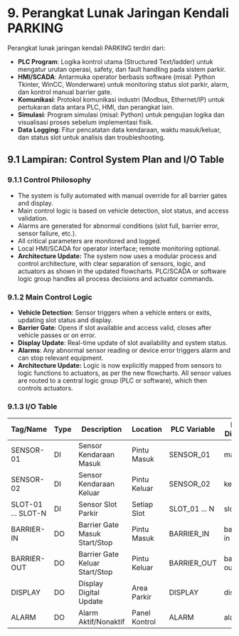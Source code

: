 # 9. Perangkat Lunak Jaringan Kendali PARKING

Perangkat lunak jaringan kendali PARKING terdiri dari:
- **PLC Program**: Logika kontrol utama (Structured Text/ladder) untuk mengatur urutan operasi, safety, dan fault handling pada sistem parkir.
- **HMI/SCADA**: Antarmuka operator berbasis software (misal: Python Tkinter, WinCC, Wonderware) untuk monitoring status slot parkir, alarm, dan kontrol manual barrier gate.
- **Komunikasi**: Protokol komunikasi industri (Modbus, Ethernet/IP) untuk pertukaran data antara PLC, HMI, dan perangkat lain.
- **Simulasi**: Program simulasi (misal: Python) untuk pengujian logika dan visualisasi proses sebelum implementasi fisik.
- **Data Logging**: Fitur pencatatan data kendaraan, waktu masuk/keluar, dan status slot untuk analisis dan troubleshooting.

## 9.1 Lampiran: Control System Plan and I/O Table

### 9.1.1 Control Philosophy
- The system is fully automated with manual override for all barrier gates and display.
- Main control logic is based on vehicle detection, slot status, and access validation.
- Alarms are generated for abnormal conditions (slot full, barrier error, sensor failure, etc.).
- All critical parameters are monitored and logged.
- Local HMI/SCADA for operator interface; remote monitoring optional.
- **Architecture Update:** The system now uses a modular process and control architecture, with clear separation of sensors, logic, and actuators as shown in the updated flowcharts. PLC/SCADA or software logic group handles all process decisions and actuator commands.

### 9.1.2 Main Control Logic
- **Vehicle Detection**: Sensor triggers when a vehicle enters or exits, updating slot status and display.
- **Barrier Gate**: Opens if slot available and access valid, closes after vehicle passes or on error.
- **Display Update**: Real-time update of slot availability and system status.
- **Alarms**: Any abnormal sensor reading or device error triggers alarm and can stop relevant equipment.
- **Architecture Update:** Logic is now explicitly mapped from sensors to logic functions to actuators, as per the new flowcharts. All sensor values are routed to a central logic group (PLC or software), which then controls actuators.

### 9.1.3 I/O Table
| Tag/Name                | Type      | Description                                 | Location                | PLC Variable    | HMI Display |
|-------------------------|-----------|---------------------------------------------|-------------------------|-----------------|-------------|
| SENSOR-01               | DI        | Sensor Kendaraan Masuk                      | Pintu Masuk             | SENSOR_01       | masuk       |
| SENSOR-02               | DI        | Sensor Kendaraan Keluar                     | Pintu Keluar            | SENSOR_02       | keluar      |
| SLOT-01 ... SLOT-N      | DI        | Sensor Slot Parkir                          | Setiap Slot             | SLOT_01 ... N   | slot        |
| BARRIER-IN              | DO        | Barrier Gate Masuk Start/Stop               | Pintu Masuk             | BARRIER_IN      | barrier-in  |
| BARRIER-OUT             | DO        | Barrier Gate Keluar Start/Stop              | Pintu Keluar            | BARRIER_OUT     | barrier-out |
| DISPLAY                 | DO        | Display Digital Update                      | Area Parkir             | DISPLAY         | display     |
| ALARM                   | DO        | Alarm Aktif/Nonaktif                        | Panel Kontrol           | ALARM           | alarm       |
